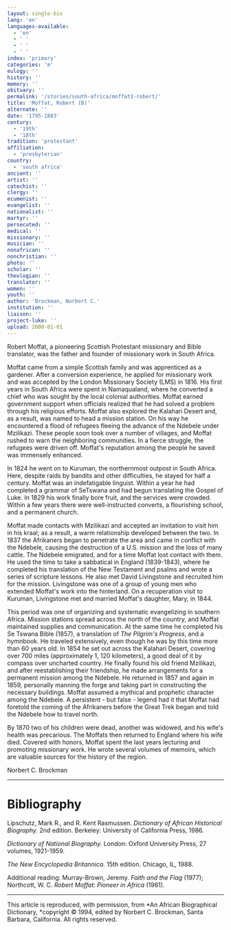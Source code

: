 ```yaml
---
layout: single-bio
lang: 'en'
languages-available:
  - 'en'
  - ' '
  - ' '
  - ' '
index: 'primary'
categories: 'm'
eulogy: ''
history: ''
memory: ''
obituary: ''
permalink: '/stories/south-africa/moffat1-robert/'
title: 'Moffat, Robert (B)'
alternate: ''
date: '1795-1883'
century:
  - '19th'
  - '18th'
tradition: 'protestant'
affiliation:
  - 'presbyterian'
country:
  - 'south africa'
ancient: ''
artist: ''
catechist: ''
clergy: ''
ecumenist: ''
evangelist: ''
nationalist: ''
martyr: ''
persecuted: ''
medical: ''
missionary: ''
musician: ''
nonafrican: ''
nonchristian: ''
photo: ''
scholar: ''
theologian: ''
translator: ''
women: ''
youth: ''
author: 'Brockman, Norbert C.'
institution: ''
liaison: ''
project-luke: ''
upload: 2000-01-01
---
```



Robert Moffat, a pioneering Scottish Protestant missionary and Bible translator, was the father and founder of missionary work in South Africa.

Moffat came from a simple Scottish family and was apprenticed as a gardener. After a conversion experience, he applied for missionary work and was accepted by the London Missionary Society (LMS) in 1816. His first years in South Africa were spent in Namaqualand, where he converted a chief who was sought by the local colonial authorities. Moffat earned government support when officials realized that he had solved a problem through his religious efforts. Moffat also explored the Kalahari Desert and, as a result, was named to head a mission station. On his way he encountered a flood of refugees fleeing the advance of the Ndebele under Mzilikazi. These people soon took over a number of villages, and Moffat rushed to warn the neighboring communities. In a fierce struggle, the refugees were driven off. Moffat's reputation among the people he saved was immensely enhanced.

In 1824 he went on to Kuruman, the northernmost outpost in South Africa. Here, despite raids by bandits and other difficulties, he stayed for half a century. Moffat was an indefatigable linguist. Within a year he had completed a grammar of SeTswana and had begun translating the Gospel of Luke. In 1829 his work finally bore fruit, and the services were crowded. Within a few years there were well-instructed converts, a flourishing school, and a permanent church.

Moffat made contacts with Mzilikazi and accepted an invitation to visit him in his kraal; as a result, a warm relationship developed between the two. In 1837 the Afrikaners began to penetrate the area and came in conflict with the Ndebele, causing the destruction of a U.S. mission and the loss of many cattle. The Ndebele emigrated, and for a time Moffat lost contact with them. He used the time to take a sabbatical in England (1839-1843), where he completed his translation of the New Testament and psalms and wrote a series of scripture lessons. He also met David Livingstone and recruited him for the mission. Livingstone was one of a group of young men who extended Moffat's work into the hinterland. On a recuperation visit to Kuruman, Livingstone met and married Moffat's daughter, Mary, in 1844.

This period was one of organizing and systematic evangelizing in southern Africa. Mission stations spread across the north of the country, and Moffat maintained supplies and communication. At the same time he completed his Se Tswana Bible (1857), a translation of *The Pilgrim's Progress*, and a hymnbook. He traveled extensively, even though he was by this time more than 60 years old. In 1854 he set out across the Kalahari Desert, covering over 700 miles (approximately 1, 120 kilometers), a good deal of it by compass over uncharted country. He finally found his old friend Mzilikazi, and after reestablishing their friendship, he made arrangements for a permanent mission among the Ndebele. He returned in 1857 and again in 1859, personally manning the forge and taking part in constructing the necessary buildings. Moffat assumed a mythical and prophetic character among the Ndebele. A persistent - but false - legend had it that Moffat had foretold the coming of the Afrikaners before the Great Trek began and told the Ndebele how to travel north.

By 1870 two of his children were dead, another was widowed, and his wife's health was precarious. The Moffats then returned to England where his wife died. Covered with honors, Moffat spent the last years lecturing and promoting missionary work. He wrote several volumes of memoirs, which are valuable sources for the history of the region.

Norbert C. Brockman

---

# Bibliography

Lipschutz, Mark R., and R. Kent Rasmussen.  *Dictionary of African Historical Biography.*  2nd edition.  Berkeley: University of California Press, 1986.

*Dictionary of National Biography.*  London: Oxford University Press, 27 volumes, 1921-1959.

*The New Encyclopedia Britannica.*  15th edition.  Chicago, IL, 1988.

Additional reading: Murray-Brown, Jeremy. *Faith and the Flag* (1977);  Northcott, W. C. *Robert Moffat: Pioneer in Africa* (1961).

---

This article is reproduced, with permission, from *An African Biographical Dictionary, *copyright &copy; 1994, edited by Norbert C. Brockman, Santa Barbara, California. All rights reserved.